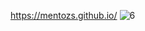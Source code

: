 https://mentozs.github.io/
![6](https://user-images.githubusercontent.com/39488280/147257229-aecc2805-0176-4aea-974d-7f0a21376310.png)
